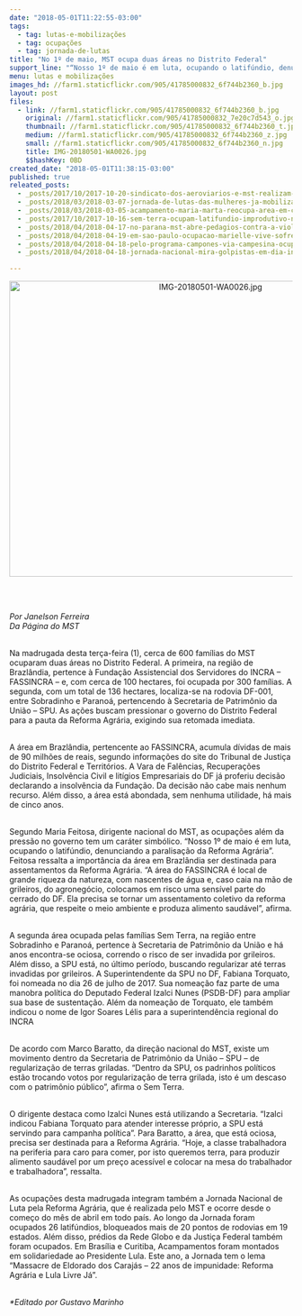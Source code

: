```yaml
---
date: "2018-05-01T11:22:55-03:00"
tags:
  - tag: lutas-e-mobilizações
  - tag: ocupações
  - tag: jornada-de-lutas
title: "No 1º de maio, MST ocupa duas áreas no Distrito Federal"
support_line: "“Nosso 1º de maio é em luta, ocupando o latifúndio, denunciando a paralisação da Reforma Agrária”, destaca Maria Feitosa, da Direção Nacional do MST."
menu: lutas e mobilizações
images_hd: //farm1.staticflickr.com/905/41785000832_6f744b2360_b.jpg
layout: post
files:
  - link: //farm1.staticflickr.com/905/41785000832_6f744b2360_b.jpg
    original: //farm1.staticflickr.com/905/41785000832_7e20c7d543_o.jpg
    thumbnail: //farm1.staticflickr.com/905/41785000832_6f744b2360_t.jpg
    medium: //farm1.staticflickr.com/905/41785000832_6f744b2360_z.jpg
    small: //farm1.staticflickr.com/905/41785000832_6f744b2360_n.jpg
    title: IMG-20180501-WA0026.jpg
    $$hashKey: 0BD
created_date: "2018-05-01T11:38:15-03:00"
published: true
releated_posts:
  - _posts/2017/10/2017-10-20-sindicato-dos-aeroviarios-e-mst-realizam-protesto-no-aeroporto-de-salvador.md
  - _posts/2018/03/2018-03-07-jornada-de-lutas-das-mulheres-ja-mobiliza-6-mil-trabalhadores-em-nove-estados.md
  - _posts/2018/03/2018-03-05-acampamento-maria-marta-reocupa-area-em-calmon-santa-catarina.md
  - _posts/2017/10/2017-10-16-sem-terra-ocupam-latifundio-improdutivo-no-mt.md
  - _posts/2018/04/2018-04-17-no-parana-mst-abre-pedagios-contra-a-violencia-no-campo-e-pela-liberdade-de-lula.md
  - _posts/2018/04/2018-04-19-em-sao-paulo-ocupacao-marielle-vive-sofre-ameaca-de-reintegracao.md
  - _posts/2018/04/2018-04-18-pelo-programa-campones-via-campesina-ocupa-sdr-em-porto-alegre-rs.md
  - _posts/2018/04/2018-04-18-jornada-nacional-mira-golpistas-em-dia-internacional-de-lutas-camponesas.md

---
```

<p style="text-align:center"><img alt="IMG-20180501-WA0026.jpg" height="525" src="//farm1.staticflickr.com/905/41785000832_6f744b2360_b.jpg" width="700" /></p>

<p><br />
&nbsp;</p>

<p><em>Por Janelson Ferreira<br />
Da P&aacute;gina do MST</em><br />
&nbsp;</p>

<p>Na madrugada desta ter&ccedil;a-feira (1), cerca de 600 fam&iacute;lias do MST ocuparam duas &aacute;reas no Distrito Federal. A primeira, na regi&atilde;o de Brazl&acirc;ndia, pertence &agrave; Funda&ccedil;&atilde;o Assistencial dos Servidores do INCRA &ndash; FASSINCRA &ndash; e, com cerca de 100 hectares, foi ocupada por 300 fam&iacute;lias. A segunda, com um total de 136 hectares, localiza-se na rodovia DF-001, entre Sobradinho e Parano&aacute;, pertencendo &agrave; Secretaria de Patrim&ocirc;nio da Uni&atilde;o &ndash; SPU. As a&ccedil;&otilde;es buscam pressionar o governo do Distrito Federal para a pauta da Reforma Agr&aacute;ria, exigindo sua retomada imediata.<br />
&nbsp;</p>

<p>A &aacute;rea em Brazl&acirc;ndia, pertencente ao FASSINCRA, acumula d&iacute;vidas de mais de 90 milh&otilde;es de reais, segundo informa&ccedil;&otilde;es do site do Tribunal de Justi&ccedil;a do Distrito Federal e Territ&oacute;rios. A Vara de Fal&ecirc;ncias, Recupera&ccedil;&otilde;es Judiciais, Insolv&ecirc;ncia Civil e lit&iacute;gios Empresariais do DF j&aacute; proferiu decis&atilde;o declarando a insolv&ecirc;ncia da Funda&ccedil;&atilde;o. Da decis&atilde;o n&atilde;o cabe mais nenhum recurso. Al&eacute;m disso, a &aacute;rea est&aacute; abondada, sem nenhuma utilidade, h&aacute; mais de cinco anos.&nbsp;<br />
&nbsp;</p>

<p>Segundo Maria Feitosa, dirigente nacional do MST, as ocupa&ccedil;&otilde;es al&eacute;m da press&atilde;o no governo tem um car&aacute;ter simb&oacute;lico. &ldquo;Nosso 1&ordm; de maio &eacute; em luta, ocupando o latif&uacute;ndio, denunciando a paralisa&ccedil;&atilde;o da Reforma Agr&aacute;ria&rdquo;.&nbsp;<br />
Feitosa ressalta a import&acirc;ncia da &aacute;rea em Brazl&acirc;ndia ser destinada para assentamentos da Reforma Agr&aacute;ria. &ldquo;A &aacute;rea do FASSINCRA &eacute; local de grande riqueza da natureza, com nascentes de &aacute;gua e, caso caia na m&atilde;o de grileiros, do agroneg&oacute;cio, colocamos em risco uma sens&iacute;vel parte do cerrado do DF. Ela precisa se tornar um assentamento coletivo da reforma agr&aacute;ria, que respeite o meio ambiente e produza alimento saud&aacute;vel&rdquo;, afirma.<br />
&nbsp;</p>

<p>A segunda &aacute;rea ocupada pelas fam&iacute;lias Sem Terra, na regi&atilde;o entre Sobradinho e Parano&aacute;, pertence &agrave; Secretaria de Patrim&ocirc;nio da Uni&atilde;o e h&aacute; anos encontra-se ociosa, correndo o risco de ser invadida por grileiros. Al&eacute;m disso, a SPU est&aacute;, no &uacute;ltimo per&iacute;odo, buscando regularizar at&eacute; terras invadidas por grileiros. A Superintendente da SPU no DF, Fabiana Torquato, foi nomeada no dia 26 de julho de 2017. Sua nomea&ccedil;&atilde;o faz parte de uma manobra pol&iacute;tica do Deputado Federal Izalci Nunes (PSDB-DF) para ampliar sua base de sustenta&ccedil;&atilde;o. Al&eacute;m da nomea&ccedil;&atilde;o de Torquato, ele tamb&eacute;m indicou o nome de Igor Soares L&eacute;lis para a superintend&ecirc;ncia regional do INCRA<br />
&nbsp;</p>

<p>De acordo com Marco Baratto, da dire&ccedil;&atilde;o nacional do MST, existe um movimento dentro da Secretaria de Patrim&ocirc;nio da Uni&atilde;o &ndash; SPU &ndash; de regulariza&ccedil;&atilde;o de terras griladas. &ldquo;Dentro da SPU, os padrinhos pol&iacute;ticos est&atilde;o trocando votos por regulariza&ccedil;&atilde;o de terra grilada, isto &eacute; um descaso com o patrim&ocirc;nio p&uacute;blico&rdquo;, afirma o Sem Terra.&nbsp;<br />
&nbsp;</p>

<p>O dirigente destaca como Izalci Nunes est&aacute; utilizando a Secretaria. &ldquo;Izalci indicou Fabiana Torquato para atender interesse pr&oacute;prio, a SPU est&aacute; servindo para campanha pol&iacute;tica&rdquo;. Para Baratto, a &aacute;rea, que est&aacute; ociosa, precisa ser destinada para a Reforma Agr&aacute;ria. &ldquo;Hoje, a classe trabalhadora na periferia para caro para comer, por isto queremos terra, para produzir alimento saud&aacute;vel por um pre&ccedil;o acess&iacute;vel e colocar na mesa do trabalhador e trabalhadora&rdquo;, ressalta.&nbsp;<br />
&nbsp;</p>

<p>As ocupa&ccedil;&otilde;es desta madrugada integram tamb&eacute;m a Jornada Nacional de Luta pela Reforma Agr&aacute;ria, que &eacute; realizada pelo MST e ocorre desde o come&ccedil;o do m&ecirc;s de abril em todo pa&iacute;s. Ao longo da Jornada foram ocupados 26 latif&uacute;ndios, bloqueados mais de 20 pontos de rodovias em 19 estados. Al&eacute;m disso, pr&eacute;dios da Rede Globo e da Justi&ccedil;a Federal tamb&eacute;m foram ocupados. Em Bras&iacute;lia e Curitiba, Acampamentos foram montados em solidariedade ao Presidente Lula. Este ano, a Jornada tem o lema &ldquo;Massacre de Eldorado dos Caraj&aacute;s &ndash; 22 anos de impunidade: Reforma Agr&aacute;ria e Lula Livre J&aacute;&rdquo;.<br />
&nbsp;</p>

<p><em>*Editado por Gustavo Marinho</em></p>

<p>&nbsp;</p>
